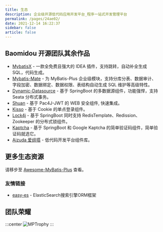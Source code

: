 ```yaml
---
title: 生态
description: 企业级开源低代码应用开发平台_程序一站式开发管理平台
permalink: /pages/24ae02/
date: 2021-12-14 16:22:37
sidebar: false
article: false
---
```


## Baomidou 开源团队其余作品

- [MybatisX](https://github.com/baomidou/MybatisX) - 一款全免费且强大的 IDEA 插件，支持跳转，自动补全生成 SQL，代码生成。
- [Mybatis-Mate](https://gitee.com/baomidou/mybatis-mate-examples) - 为 MyBatis-Plus 企业级模块，支持分库分表、数据审计、字段加密、数据绑定、数据权限、表结构自动生成 SQL 维护等高级特性。
- [Dynamic-Datasource](https://gitee.com/baomidou/dynamic-datasource-spring-boot-starter) - 基于 SpringBoot 的多数据源组件，功能强悍，支持 Seata 分布式事务。
- [Shuan](https://gitee.com/baomidou/shaun) - 基于 Pac4J-JWT 的 WEB 安全组件, 快速集成。
- [Kisso](https://github.com/baomidou/kisso) - 基于 Cookie 的单点登录组件。
- [Lock4j](https://gitee.com/baomidou/lock4j) - 基于 SpringBoot 同时支持 RedisTemplate、Redission、Zookeeper 的分布式锁组件。
- [Kaptcha](https://gitee.com/baomidou/kaptcha-spring-boot-starter) - 基于 SpringBoot 和 Google Kaptcha 的简单验证码组件，简单验证码就选它。
- [Aizuda 爱组搭](https://gitee.com/aizuda) - 低代码开发平台组件库。

## 更多生态资源

请移步至 [Awesome-MyBatis-Plus](https://github.com/baomidou/awesome-mybatis-plus) 查看。

### 友情链接
- [easy-es](https://easy-es.cn/) - ElasticSearch搜索引擎ORM框架

## 团队荣耀

:::center
![MPTrophy](/img/honor.jpeg "mybatis-plus.jpg")
:::

